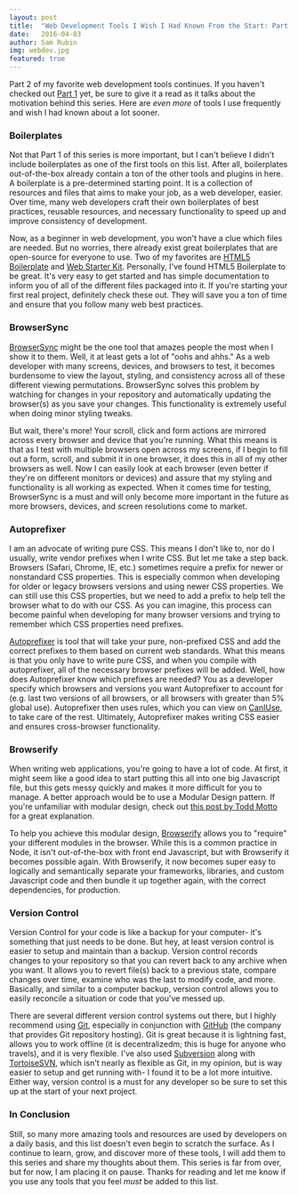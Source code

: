 ```yaml
---
layout: post
title:  "Web Development Tools I Wish I Had Known From the Start: Part 2"
date:   2016-04-03
author: Sam Rubin
img: webdev.jpg
featured: true
---
```


Part 2 of my favorite web development tools continues. If you haven't checked out [Part 1]({{site.baseurl}}/blog/web-development-tools-i-wish-i-had-known-from-the-start-part-1) yet, be sure to give it a read as it talks about the motivation behind this series. Here are *even more* of tools I use frequently and wish I had known about a lot sooner.

### Boilerplates

Not that Part 1 of this series is more important, but I can't believe I didn't include boilerplates as one of the first tools on this list. After all, boilerplates out-of-the-box already contain a ton of the other tools and plugins in here. A boilerplate is a pre-determined starting point. It is a collection of resources and files that aims to make your job, as a web developer, easier. Over time, many web developers craft their own boilerplates of best practices, reusable resources, and necessary functionality to speed up and improve consistency of development.

Now, as a beginner in web development, you won't have a clue which files are needed. But no worries, there already exist great boilerplates that are open-source for everyone to use. Two of my favorites are [HTML5 Boilerplate](https://html5boilerplate.com/) and [Web Starter Kit](https://developers.google.com/web/tools/starter-kit/?hl=en). Personally, I've found HTML5 Boilerplate to be great. It's very easy to get started and has simple documentation to inform you of all of the different files packaged into it. If you're starting your first real project, definitely check these out. They will save you a ton of time and ensure that you follow many web best practices.

### BrowserSync

[BrowserSync](https://www.browsersync.io/) might be the one tool that amazes people the most when I show it to them. Well, it at least gets a lot of "oohs and ahhs." As a web developer with many screens, devices, and browsers to test, it becomes burdensome to view the layout, styling, and consistency across all of these different viewing permutations. BrowserSync solves this problem by watching for changes in your repository and automatically updating the browser(s) as you save your changes. This functionality is extremely useful when doing minor styling tweaks.

But wait, there's more! Your scroll, click and form actions are mirrored across every browser and device that you're running. What this means is that as I test with multiple browsers open across my screens, if I begin to fill out a form, scroll, and submit it in one browser, it does this in all of my other browsers as well. Now I can easily look at each browser (even better if they're on different monitors or devices) and assure that my styling and functionality is all working as expected. When it comes time for testing, BrowserSync is a must and will only become more important in the future as more browsers, devices, and screen resolutions come to market.

### Autoprefixer

I am an advocate of writing pure CSS. This means I don't like to, nor do I usually, write vendor prefixes when I write CSS. But let me take a step back. Browsers (Safari, Chrome, IE, etc.) sometimes require a prefix for newer or nonstandard CSS properties. This is especially common when developing for older or legacy browsers versions and using newer CSS properties. We can still use this CSS properties, but we need to add a prefix to help tell the browser what to do with our CSS. As you can imagine, this process can become painful when developing for many browser versions and trying to remember which CSS properties need prefixes.

[Autoprefixer](https://github.com/postcss/autoprefixer) is tool that will take your pure, non-prefixed CSS and add the correct prefixes to them based on current web standards. What this means is that you only have to write pure CSS, and when you compile with autoprefixer, all of the necessary browser prefixes will be added. Well, how does Autoprefixer know which prefixes are needed? You as a developer specify which browsers and versions you want Autoprefixer to account for (e.g. last two versions of all browsers, or all browsers with greater than 5% global use). Autoprefixer then uses rules, which you can view on [CanIUse](http://caniuse.com/), to take care of the rest. Ultimately, Autoprefixer makes writing CSS easier and ensures cross-browser functionality.

### Browserify

When writing web applications, you're going to have a lot of code. At first, it might seem like a good idea to start putting this all into one big Javascript file, but this gets messy quickly and makes it more difficult for you to manage. A better approach would be to use a Modular Design pattern. If you're unfamiliar with modular design, check out [this post by Todd Motto](https://toddmotto.com/mastering-the-module-pattern/) for a great explanation.

To help you achieve this modular design, [Browserify](http://browserify.org/) allows you to "require" your different modules in the browser. While this is a common practice in Node, it isn't out-of-the-box with front end Javascript, but with Browserify it becomes possible again. With Browserify, it now becomes super easy to logically and semantically separate your frameworks, libraries, and custom Javascript code and then bundle it up together again, with the correct dependencies, for production.

### Version Control

Version Control for your code is like a backup for your computer- it's something that just needs to be done. But hey, at least version control is easier to setup and maintain than a backup. Version control records changes to your repository so that you can revert back to any archive when you want. It allows you to revert file(s) back to a previous state, compare changes over time, examine who was the last to modify code, and more. Basically, and similar to a computer backup, version control allows you to easily reconcile a situation or code that you've messed up.

There are several different version control systems out there, but I highly recommend using [Git](https://git-scm.com/), especially in conjunction with [GitHub](https://github.com/) (the company that provides Git repository hosting). Git is great because it is lightning fast, allows you to work offline (it is decentralizedm; this is huge for anyone who travels), and it is very flexible. I've also used [Subversion](https://subversion.apache.org/) along with [TortoiseSVN](https://tortoisesvn.net/), which isn't nearly as flexible as Git, in my opinion, but is way easier to setup and get running with- I found it to be a lot more intuitive. Either way, version control is a must for any developer so be sure to set this up at the start of your next project.


### In Conclusion

Still, so many more amazing tools and resources are used by developers on a daily basis, and this list doesn't even begin to scratch the surface. As I continue to learn, grow, and discover more of these tools, I will add them to this series and share my thoughts about them. This series is far from over, but for now, I am placing it on pause. Thanks for reading and let me know if you use any tools that you feel *must* be added to this list.